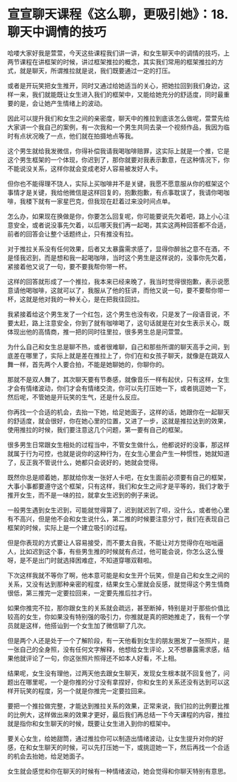 # 宣宣聊天课程《这么聊，更吸引她》：18.聊天中调情的技巧

哈喽大家好我是萱萱，今天这些课程我们讲一讲，和女生聊天中的调情的技巧，上两节课程在讲框架的时候，讲过框架推拉的概念，其实我们常用的框架推拉的方式，就是聊天，所谓推拉就是说，我们既要通过一定的打压。

或者是开玩笑把女生推开，同时又通过给她适当的关心，把她拉回到我们身边，这样一来，我们就能既让女生进入我们的框架中，又能给她充分的舒适度，同时最重要的是，会让她产生情绪上的波动。

因此可以提升我们和女生之间的亲密度，聊天中的推拉到底该怎么做呢，萱萱先给大家讲一个我自己的案例，有一次我和一个男生共同去录一个视频作品，我因为临时有点状况晚了一点，他们就在拍摄地点等我。

这个男生就给我发微信，你得补偿我请我喝咖啡赔罪，这实际上就是一个推，它是这个男生框架的一个体现，你迟到了，那你就要对我表示歉意，在这种情况下，你不能说没关系，这样你就会变成老好人容易被发好人卡。

但你也不能得理不饶人，实际上买咖啡并不是关键，我愿不愿意服从你的框架这个事情才是关键，我给他微信是这样回复的，抱歉抱歉，有点事耽误了，我请你喝咖啡，我楼下就有一家星巴克，但我现在赶着过来没时间点单。

怎么办，如果现在换做是你，你要怎么回复呢，你可能要说先欠着吧，路上小心注意安全，或者说没事先欠着，以后哪天我们再一起喝，其实这两种回答都不合适，前者的回答会让整个话题终止，只有推没有拉。

对于推拉关系没有任何效果，后者又太暴露需求感了，显得你醉翁之意不在酒，不是怪我迟到，而是想和我一起喝咖啡，当时这个男生是这样说的，没事你先欠着，紧接着他又说了一句，要不要我帮你带一杯。

这样的回答就形成了一个推拉，我本来已经来晚了，我当时觉得很抱歉，表示说愿意请他喝咖啡，这就可以了，我服从了他的狂讲，而他又说一句，要不要帮你带一杯，这就是他对我的一种关心，是在把我往回拉。

我紧接着给这个男生发了一个红包，这个男生也没有收，只是发了一段语音说，不要太赶，路上注意安全，你到了就有咖啡喝了，这句话就是在对女生表示关心，既体现出他的高情商，推一把的同时往里拉，很多男生总是问萱萱。

为什么自己和女生总是聊不热，或者很难聊，自己和那些所谓的聊天高手之间，到底差在哪里了，实际上就是差在推拉上了，你们在和女孩子聊天，就像是在跳双人舞一样，首先两个人要合拍，不能是她聊她的，你聊你的。

那就不是双人舞了，其次聊天要有节奏感，就像音乐一样有起伏，只有这样，女生才会有情绪波动，你们才会有情绪交流，你可以先打压她一下，或者挑逗她一下，然后呢，不管她是开玩笑的生气，还是什么反应。

你再找一个合适的机会，去抬一下她，给足她面子，这样的话，她跟你在一起聊天的舒适度，就会很好，你在她心里的位置，又进了一步，这就是推拉达到的效果，使用推拉的时候，我们要注意这几个问题，第一要有自己的框架。

很多男生日常跟女生相处的过程当中，不管女生做什么，他都说好的没事，那这样就属于行为可控，也就是说你的这种行为，在女生心里会产生一种惯性，她就知道了，反正我不管说什么，她都只会说好的，她就会觉得。

既然你总是顺着她，那就给你发一张好人卡吧，在女生面前必须要有自己的框架，大事小事都要遵守这个框架，只有这样，我们和女生之间才是平等的，我们才敢于推开女生，而不是一味的拉，就拿女生迟到的例子来说。

一般男生遇到女生迟到，可能就觉得算了，迟到就迟到了呗，没什么，或者他心里有不高兴，但是他不会和女生说什么，第二推的时候要注意分寸，我们在表现自己框架的时候，实际上是一个建立吸引的过程。

但是你表现的方式要让人容易接受，而不要太自我，不能让对方觉得你在咄咄逼人，比如迟到这个事，有些男生推的时候就有点过，他可能会说，你怎么这么慢呀，是不是出门时就选择困难症，不知道穿哪双鞋啦。

下次这样我就不等你了啊，他本意可能是和女生开个玩笑，但是自己和女生之间的关系，又没有达到那种亲密的程度，结果女生心里就会反感，就觉得这个男生情商很低，第三推完一定要拉回来，一定要先推后拉才行。

如果你推完不拉，那你跟女生的关系就会疏远，甚至断掉，特别是对于那些价值比较高的女生，你如果没有特别强的吸引力，你推就是真的把她推走了，我有一个学员就是这样，他搭讪到一个女生加了微信聊了几次。

但是两个人还是处于一个了解阶段，有一天他看到女生的朋友圈发了一张照片，是一张自己的全身照，没有任何文字解释，他想给女生评论，又不想暴露需求感，结果他就评论了一句，你这张照片照得还不如本人好看，不上相。

结果呢，女生没有理他，过两天他去跟女生聊天，发现女生根本就不回复他了，问题出在哪里呢，一个是你推的分寸没有拿捏好，你和女生的关系还没有达到可以这样开玩笑的程度，另一个就是你推完一定要拉回来。

要把一个推拉做完整，才能达到推拉关系的效果，正常来说，我们拉的比例要比推的比例大，这样做出来的效果才更好，最后我们再总结一下今天课程的内容，推拉就是指你和女生聊天的时候，既要让女生进入到你的框架中。

要关心女生，给她甜筒，通过推拉你可以制造出情绪波动，让女生提升对你的好感，在和女生聊天的时候，可以先打压她一下，或挑逗她一下，然后再找一个合适的机会去抬她，给足她面子。

女生就会感觉和你在聊天的时候有一种情绪波动，她会觉得和你聊天特别有意思。